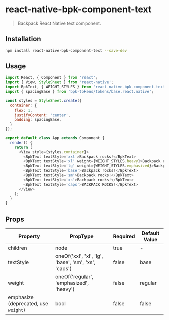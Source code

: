 # react-native-bpk-component-text

> Backpack React Native text component.

## Installation

```sh
npm install react-native-bpk-component-text --save-dev
```

## Usage

```js
import React, { Component } from 'react';
import { View, StyleSheet } from 'react-native';
import BpkText, { WEIGHT_STYLES } from 'react-native-bpk-component-text';
import { spacingBase } from 'bpk-tokens/tokens/base.react.native';

const styles = StyleSheet.create({
  container: {
    flex: 1,
    justifyContent: 'center',
    padding: spacingBase,
  }
});

export default class App extends Component {
  render() {
    return (
      <View style={styles.container}>
        <BpkText textStyle='xxl'>Backpack rocks!</BpkText>
        <BpkText textStyle='xl' weight={WEIGHT_STYLES.heavy}>Backpack rocks!</BpkText>
        <BpkText textStyle='lg' weight={WEIGHT_STYLES.emphasized}>Backpack rocks!</BpkText>
        <BpkText textStyle='base'>Backpack rocks!</BpkText>
        <BpkText textStyle='sm'>Backpack rocks!</BpkText>
        <BpkText textStyle='xs'>Backpack rocks!</BpkText>
        <BpkText textStyle='caps'>BACKPACK ROCKS!</BpkText>
      </View>
    );
  }
}
```

## Props

| Property                             | PropType                                             | Required | Default Value |
| ------------------------------------ | ---------------------------------------------------- | -------- | ------------- |
| children                             | node                                                 | true     | -             |
| textStyle                            | oneOf('xxl', 'xl', 'lg', 'base', 'sm', 'xs', 'caps') | false    | base          |
| weight                               | oneOf('regular', 'emphasized', 'heavy')              | false    | regular       |
| emphasize (deprecated, use `weight`) | bool                                                 | false    | false         |
